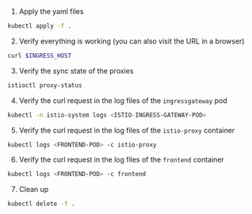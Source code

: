 1. Apply the yaml files
```bash
kubectl apply -f .
```

2. Verify everything is working (you can also visit the URL in a browser)
```bash
curl $INGRESS_HOST
```

3. Verify the sync state of the proxies
```bash
istioctl proxy-status
```

4. Verify the curl request in the log files of the `ingressgateway` pod
```bash
kubectl -n istio-system logs <ISTIO-INGRESS-GATEWAY-POD>
```

5. Verify the curl request in the log files of the `istio-proxy` container
```bash
kubectl logs <FRONTEND-POD> -c istio-proxy
```

6. Verify the curl request in the log files of the `frontend` container
```bash
kubectl logs <FRONTEND-POD> -c frontend
```

7. Clean up
```bash
kubectl delete -f .
```
